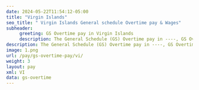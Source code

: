 ```yaml
---
date: 2024-05-22T11:54:12-05:00
title: "Virgin Islands"
seo_title: " Virgin Islands General schedule Overtime pay & Wages"
subheader:
     greeting: GS Overtime pay in Virgin Islands
     description: The General Schedule (GS) Overtime pay in ----, GS Overtime pay,The General Schedule  Overtime pay, updated for year 2024.
description: The General Schedule (GS) Overtime pay in ----, GS Overtime pay,The General Schedule  Overtime pay, updated for year 2024.
image: 1.png
url: /pay/gs-overtime-pay/vi/
weight: 3
layout: pay
xml: VI
data: gs-overtime
---
```

